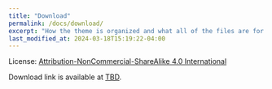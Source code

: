 ```yaml
---
title: "Download"
permalink: /docs/download/
excerpt: "How the theme is organized and what all of the files are for."
last_modified_at: 2024-03-18T15:19:22-04:00
---
```


License: [Attribution-NonCommercial-ShareAlike 4.0 International](https://github.com/airvlab/grasp-anything/blob/main/LICENSE)

Download link is available at [TBD](#).
